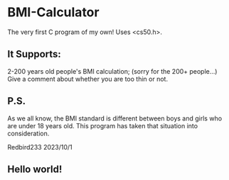# BMI-Calculator
The very first C program of my own!
Uses <cs50.h>.
## It Supports:
2-200 years old people's BMI calculation; (sorry for the 200+ people...)
Give a comment about whether you are too thin or not.

## P.S.
As we all know, the BMI standard is different between boys and girls who are under 18 years old.
This program has taken that situation into consideration.

Redbird233 2023/10/1

## Hello world!
